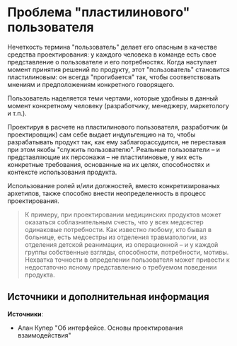# Проблема "пластилинового" пользователя

Нечеткость термина "пользователь" делает его опасным в качестве средства проектирования: у каждого человека в команде есть свое представление о пользователе и его потребностях.
Когда наступает момент принятия решений по продукту, этот "пользователь" становится пластилиновым: он всегда "прогибается" так, чтобы соответствовать мнениям и предположениям конкретного говорящего.

Пользователь наделяется теми чертами, которые удобныы в данный момент конкретному человеку (разработчику, менеджеру, маркетологу и т.п.).

Проектируя в расчете на пластилинового пользователя, разработчик (и проектировщик) сам себе выдает индульгенцию на то, чтобы разрабатывать продукт так, как ему заблагорассудится, не переставая при этом якобы "служить пользователю".
Реальные пользователи – и представляющие их персонажи – не пластилиновые, у них есть конкретные требования, основанные на их целях, способностях и контексте использования продукта.

Использование ролей и/или должностей, вместо конкретизированых архетипов, также способно внести неопределенность в процесс проектирования. 

> К примеру, при проектировании медицинских продуктов может оказаться соблазнительным счесть, что у всех медсестер одинаковые потребности. Как известно любому, кто бывал в больнице, есть медсестры из отделения  травматологии, из отделения детской реанимации, из операционной – и у каждой группы собственные взгляды, способности, потребности, мотивы. Нехватка точности в определении пользователя может привести к недостаточно ясному представлению о требуемом поведении продукта.


## Источники и дополнительная информация

**Источники**:

- Алан Купер "Об интерфейсе. Основы проектирования взаимодействия"